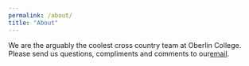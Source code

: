 ```yaml
---
permalink: /about/
title: "About"
---
```


We are the arguably the coolest cross country team at Oberlin College. Please send us questions, compliments and comments to our[email](ocxcsummer@gmail.com). 